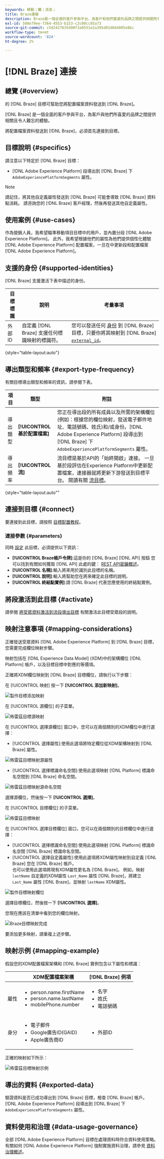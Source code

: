 ```yaml
---
keywords: 移動；曬；消息；
title: Braze連接
description: Braze是一個全面的客戶參與平台，為客戶和他們喜愛的品牌之間提供相關而令人難忘的體驗。
exl-id: 508e79ee-7364-4553-b153-c2c00cc85a73
source-git-commit: c5d2427635d90f3a9551e2a395d01d664005e8bc
workflow-type: tm+mt
source-wordcount: '824'
ht-degree: 2%

---
```


# [!DNL Braze] 連接

## 總覽 {#overview}

的 [!DNL Braze] 目標可幫助您將配置檔案資料發送到 [!DNL Braze]。

[!DNL Braze] 是一個全面的客戶參與平台，為客戶與他們所喜愛的品牌之間提供相關且令人難忘的體驗。

將配置檔案資料發送到 [!DNL Braze]，必須首先連接到目標。

## 目標說明 {#specifics}

請注意以下特定於 [!DNL Braze] 目標：

* [!DNL Adobe Experience Platform] 段導出到 [!DNL Braze] 下 `AdobeExperiencePlatformSegments` 屬性。

>[!NOTE]
>
>請記住，將其他自定義屬性發送到 [!DNL Braze] 可能會導致 [!DNL Braze] 資料點消耗。 請咨詢您的 [!DNL Braze] 客戶經理，然後再發送其他自定義屬性。

## 使用案例 {#use-cases}

作為營銷人員，我希望瞄準移動項目目標中的用戶，並內置分段 [!DNL Adobe Experience Platform]。 此外，我希望根據他們的屬性為他們提供個性化體驗 [!DNL Adobe Experience Platform] 配置檔案，一旦在中更新段和配置檔案 [!DNL Adobe Experience Platform]。

## 支援的身份 {#supported-identities}

[!DNL Braze] 支援激活下表中描述的身份。

| 目標標識 | 說明 | 考量事項 |
|---|---|---|
| 外部ID | 自定義 [!DNL Braze] 支援任何標識映射的標識符。 | 您可以發送任何 [身份](../../../identity-service/namespaces.md) 到 [!DNL Braze] 目標，只要你將其映射到 [!DNL Braze] [`external_id`](https://www.braze.com/docs/api/basics/#external-user-id-explanation)。 |

{style=&quot;table-layout:auto&quot;}

## 導出類型和頻率 {#export-type-frequency}

有關目標導出類型和頻率的資訊，請參閱下表。

| 項目 | 類型 | 附註 |
---------|----------|---------|
| 導出類型 | **[!UICONTROL 基於配置檔案]** | 您正在導出段的所有成員以及所需的架構欄位(例如：根據您的欄位映射，發送電子郵件地址、電話號碼、姓氏)和/或身份。[!DNL Adobe Experience Platform] 段導出到 [!DNL Braze] 下 `AdobeExperiencePlatformSegments` 屬性。 |
| 導出頻率 | **[!UICONTROL 流]** | 流目標是基於API的「始終開啟」連接。 一旦基於段評估在Experience Platform中更新配置檔案，連接器就將更新下游發送到目標平台。 閱讀有關 [流目標](/help/destinations/destination-types.md#streaming-destinations)。 |

{style=&quot;table-layout:auto&quot;&quot;

## 連接到目標 {#connect}

要連接到此目標，請按照 [目標配置教程](../../ui/connect-destination.md)。

### 連接參數 {#parameters}

同時 [設定](../../ui/connect-destination.md) 此目標，必須提供以下資訊：

* **[!UICONTROL Braze帳戶令牌]**:這是你的 [!DNL Braze] [!DNL API] 按鈕 您可以找到有關如何獲取 [!DNL API] 此處的鍵： [REST API密鑰概述](https://www.braze.com/docs/api/api_key/)。
* **[!UICONTROL 名稱]**:輸入將來用於識別此目標的名稱。
* **[!UICONTROL 說明]**:輸入將幫助您在將來確定此目標的說明。
* **[!UICONTROL 終結點實例]**:請 [!DNL Braze] 代表您應使用的終結點實例。

## 將段激活到此目標 {#activate}

請參閱 [將受眾資料激活到流段導出目標](../../ui/activate-segment-streaming-destinations.md) 有關激活此目標受眾段的說明。

## 映射注意事項 {#mapping-considerations}

正確發送受眾資料 [!DNL Adobe Experience Platform] 到 [!DNL Braze] 目標，您需要完成欄位映射步驟。

映射包括在 [!DNL Experience Data Model] (XDM)中的架構欄位 [!DNL Platform] 帳戶，以及目標目標中對應的等價項。

正確將XDM欄位映射到 [!DNL Braze] 目標欄位，請執行以下步驟：

在 [!UICONTROL 映射] 按一下 **[!UICONTROL 添加新映射]**。

![製作目標添加映射](../../assets/catalog/mobile-engagement/braze/mapping.png)

在 [!UICONTROL 源欄位] 的子菜單。

![佈雷茲目標源映射](../../assets/catalog/mobile-engagement/braze/mapping-source.png)

在 [!UICONTROL 選擇源欄位] 窗口中，您可以在兩個類別的XDM欄位中進行選擇：
* [!UICONTROL 選擇屬性]:使用此選項將特定欄位從XDM架構映射到 [!DNL Braze] 屬性。

![佈雷茲目標映射源屬性](../../assets/catalog/mobile-engagement/braze/mapping-attributes.png)

* [!UICONTROL 選擇標識命名空間]:使用此選項映射 [!DNL Platform] 標識命名空間到 [!DNL Braze] 命名空間。

![佈雷茲目標映射源命名空間](../../assets/catalog/mobile-engagement/braze/mapping-namespaces.png)

選擇源欄位，然後按一下 **[!UICONTROL 選擇]**。

在 [!UICONTROL 目標欄位] 的子菜單。

![佈雷茲目標映射](../../assets/catalog/mobile-engagement/braze/mapping-target.png)

在 [!UICONTROL 選擇目標欄位] 窗口，您可以在兩個類別的目標欄位中進行選擇：
* [!UICONTROL 選擇標識命名空間]:使用此選項映射 [!DNL Platform] 標識命名空間 [!DNL Braze] 標識命名空間。
* [!UICONTROL 選擇自定義屬性]:使用此選項將XDM屬性映射到自定義 [!DNL Braze] 您在 [!DNL Braze] 帳戶。 <br> 也可以使用此選項將現有XDM屬性更名為 [!DNL Braze]。 例如，映射 `lastName` 自定義的XDM屬性 `Last_Name` 屬性 [!DNL Braze]，將建立 `Last_Name` 屬性 [!DNL Braze]，並映射 `lastName` XDM屬性。

![製作目標映射欄位](../../assets/catalog/mobile-engagement/braze/mapping-target-fields.png)

選擇目標欄位，然後按一下 **[!UICONTROL 選擇]**。

您現在應該在清單中看到您的欄位映射。

![Braze目標映射完成](../../assets/catalog/mobile-engagement/braze/mapping-complete.png)

要添加更多映射，請重複上述步驟。

## 映射示例 {#mapping-example}

假設您的XDM配置檔案架構和 [!DNL Braze] 實例包含以下屬性和標識：

|  | XDM配置檔案架構 | [!DNL Braze] 例項 |
|---|---|---|
| 屬性 | <ul><li>person.name.firstName</code></li><li>person.name.lastName</code></li><li>mobilePhone.number</code></li></ul> | <ul><li>名字</code></li><li>姓氏</code></li><li>電話號碼</code></li></ul> |
| 身分 | <ul><li>電子郵件</code></li><li>Google廣告ID(GAID)</code></li><li>Apple廣告商ID</code></li></ul> | <ul><li>外部ID</code></li></ul> |

正確的映射如下所示：

![佈雷茲目標映射示例](../../assets/catalog/mobile-engagement/braze/mapping-example.png)

## 導出的資料 {#exported-data}

驗證資料是否已成功導出到 [!DNL Braze] 目標，檢查 [!DNL Braze] 帳戶。 [!DNL Adobe Experience Platform] 段導出到 [!DNL Braze] 下 `AdobeExperiencePlatformSegments` 屬性。

## 資料使用和治理 {#data-usage-governance}

全部 [!DNL Adobe Experience Platform] 目標在處理資料時符合資料使用策略。 有關如何 [!DNL Adobe Experience Platform] 強制實施資料治理，請參見 [資料治理概述](../../../data-governance/home.md)。
